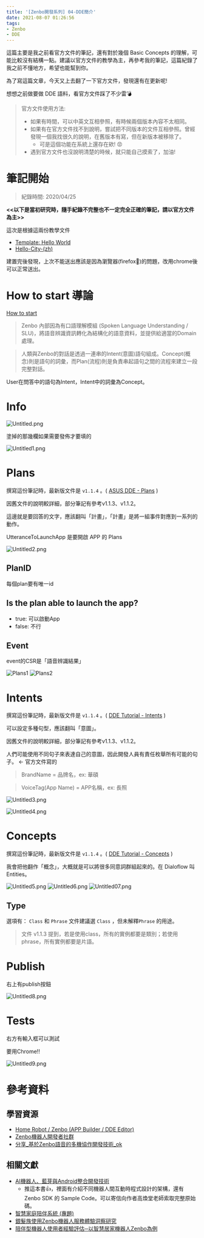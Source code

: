```yaml
---
title: '[Zenbo開發系列] 04-DDE簡介'
date: 2021-08-07 01:26:56
tags: 
- Zenbo
- DDE
---
```


這篇主要是我之前看官方文件的筆記，還有對於幾個 Basic Concepts 的理解，可能比較沒有結構一點。建議以官方文件的教學為主，再參考我的筆記，這篇紀錄了我之前不懂地方，希望也能幫到你。

為了寫這篇文章，今天又上去翻了一下官方文件，發現還有在更新呢!

想想之前做要做 DDE 語料，看官方文件踩了不少雷💣
<!--more-->

> 官方文件使用方法:
> - 如果有時間，可以中英文互相參照，有時候兩個版本內容不太相同。
> - 如果有在官方文件找不到說明，嘗試把不同版本的文件互相參照。曾經發現一個我找很久的說明，在舊版本有寫，但在新版本被移除了。
>   - 可是這個功能在系統上還存在欸! 😡
> - 遇到官方文件也沒說明清楚的時候，就只能自己摸索了，加油!

# 筆記開始

> 紀錄時間: 2020/04/25

**<<以下是當初研究時，隨手紀錄不完整也不一定完全正確的筆記，請以官方文件為主>>**

這次是根據這兩份教學文件
- [Template: Hello World](https://zenbo.asus.com/developer/documents/Overview/DDE-Tutorial/Templates/Hello-World)
- [Hello-City-(zh)](https://zenbo.asus.com/developer/documents/Overview/DDE-Tutorial/Quick-Start/Hello-City-(zh))

建置完後發現，上次不能送出應該是因為瀏覽器(firefox🦊)的問題，改用chrome後可以正常送出。

# How to start 導論

[How to start](https://zenbo.asus.com/developer/documents/Overview/DDE-Tutorial/Quick-Start/How-to-start(zh))

> Zenbo 內部因為有口語理解模組 (Spoken Language Understanding / SLU)，將語音辨識資訊轉化為結構化的語意資料，並提供給適當的Domain 處理。

> 人類與Zenbo的對話是透過一連串的Intent(意圖)語句組成。Concept(概念)則是語句的詞彙，而Plan(流程)則是負責串起語句之間的流程來建立一段完整對話。

User在問答中的語句為Intent，Intent中的詞彙為Concept。

# Info

![Untitled.png](Untitled.png)

塗掉的那幾欄如果需要發佈才要填的

![Untitled1.png](Untitled1.png)

# Plans

撰寫這份筆記時，最新版文件是 `v1.1.4` 。( [ASUS DDE - Plans](https://zenbo.asus.com/developer/documents/Overview/DDE-Tutorial/Basic-Concepts/Plans) )

因舊文件的說明較詳細，部分筆記有參考v1.1.3、v1.1.2。

這邊就是要回答的文字，應該翻叫「計畫」，「計畫」是將一組事件對應到一系列的動作。

UtteranceToLaunchApp 是要開啟 APP 的 Plans

![Untitled2.png](Untitled2.png)

## PlanID

每個plan要有唯一id

## Is the plan able to launch the app?

- true: 可以啟動App
- false: 不行

## Event
event的CSR是「語音辨識結果」

![Plans1](Plans1.png)
![Plans2](Plans2.png)

# Intents

撰寫這份筆記時，最新版文件是 `v1.1.4` 。( [DDE Tutorial - Intents](https://zenbo.asus.com/developer/documents/Overview/DDE-Tutorial/Basic-Concepts/Intents) )

可以設定多種句型，應該翻叫「意圖」。

因舊文件的說明較詳細，部分筆記有參考v1.1.3、v1.1.2。

人們可能使用不同句子來表達自己的意圖，因此開發人員有責任枚舉所有可能的句子。 <- 官方文件寫的

> BrandName = 品牌名，ex: 華碩

> VoiceTag(App Name) = APP名稱，ex: 長照

![Untitled3.png](Untitled3.png)

![Untitled4.png](Untitled4.png)

# Concepts

撰寫這份筆記時，最新版文件是 `v1.1.4` 。( [DDE Tutorial - Concepts](https://zenbo.asus.com/developer/documents/Overview/DDE-Tutorial/Basic-Concepts/Concepts) )

我會把他翻作「概念」，大概就是可以將很多同意詞群組起來的。在 Dialoflow 叫 Entities。

![Untitled5.png](Untitled5.png)
![Untitled6.png](Untitled6.png)
![Untitled07.png](Untitled7.png)

## Type
選項有： `Class` 和 `Phrase`
文件建議選 `Class` ，但未解釋`Phrase` 的用途。

> 文件 v1.1.3 提到，若是使用class，所有的實例都要是類別；若使用phrase，所有實例都要是片語。

# Publish

右上有publish按鈕

![Untitled8.png](Untitled8.png)

# Tests

右方有輸入框可以測試

要用Chrome!!

![Untitled9.png](Untitled9.png)

# 參考資料
## 學習資源
- [Home Robot / Zenbo (APP Builder / DDE Editor)](https://sites.google.com/site/goofoo777/106_1-jiao-xue-ke-cheng/home-robot)
- [Zenbo機器人開發者社群](https://www.facebook.com/groups/zenbo.dev)
- [分享_基於Zenbo語音的多機協作開發技術_ok](https://www.facebook.com/groups/zenbo.dev/permalink/1567101126726820)

## 相關文獻
- [AI機器人、藍芽與Android整合開發技術](https://www.books.com.tw/products/0010809325)
  - 推這本書👍，裡面有介紹不同機器人間互動時程式設計的架構，還有 Zenbo SDK 的 Sample Code。可以寄信向作者高煥堂老師索取完整原始碼。
- [智慧家庭陪伴系統 (專題)](https://www.csie.nuu.edu.tw/wp-content/uploads/2019/09/2018-%E7%8E%8B%E8%83%BD%E4%B8%AD-%E5%B0%88%E9%A1%8C.pdf)
- [銀髮族使用Zenbo機器人服務體驗洞察研究](https://hdl.handle.net/11296/x4x8c6)
- [陪伴型機器人使用者經驗評估─以智慧居家機器人Zenbo為例](https://www.airitilibrary.com/Publication/alDetailedMesh?DocID=23061790-201809-201810220006-201810220006-265-282)
